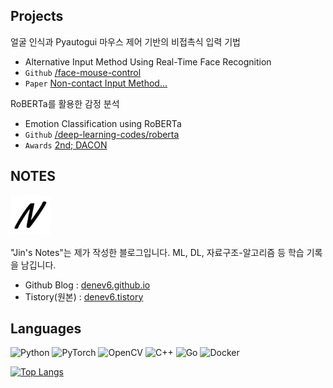## Projects

얼굴 인식과 Pyautogui 마우스 제어 기반의 비접촉식 입력 기법
- Alternative Input Method Using Real-Time Face Recognition
- `Github` [/face-mouse-control](https://github.com/denev6/face-mouse-control)
- `Paper` [Non-contact Input Method...](http://koreascience.or.kr/article/JAKO202228049092231.page)

RoBERTa를 활용한 감정 분석
- Emotion Classification using RoBERTa
- `Github` [/deep-learning-codes/roberta](https://github.com/denev6/deep-learning-codes/tree/main/roberta)
- `Awards` [2nd; DACON](https://dacon.io/competitions/official/236027/leaderboard?selected=awards) 


## NOTES

<a href="https://denev6.github.io/" target="_blank"><img alt="NOTES-logo" src="./notes-64x64.png"/></a>

"Jin's Notes"는 제가 작성한 블로그입니다. ML, DL, 자료구조-알고리즘 등 학습 기록을 남깁니다.

- Github Blog : [denev6.github.io](https://denev6.github.io/)
- Tistory(원본) : [denev6.tistory](https://denev6.tistory.com/)


## Languages
<p>
  <img alt="Python" src="https://img.shields.io/badge/Python-3776AB.svg?&style=flat&logo=Python&logoColor=white"/> 
  <img alt="PyTorch" src="https://img.shields.io/badge/PyTorch-EE4C2C.svg?&style=flat&logo=PyTorch&logoColor=white"/> 
  <img alt="OpenCV" src="https://img.shields.io/badge/OpenCV-5C3EE8.svg?&style=flat&logo=OpenCV&logoColor=white"/> 
  <img alt="C++" src="https://img.shields.io/badge/C++-00599C.svg?&style=flat&logo=c%2B%2B&logoColor=white"/> 
  <img alt="Go" src="https://img.shields.io/badge/Go-00ADD8.svg?&style=flat&logo=Go&logoColor=white"/> 
  <img alt="Docker" src="https://img.shields.io/badge/Docker-2496ED.svg?&style=flat&logo=Docker&logoColor=white"/> 
</p>

[![Top Langs](https://github-readme-stats.vercel.app/api/top-langs/?username=Denev6&size_weight=0&count_weight=1&langs_count=8&hide=html,css,ruby,vbscript,shell,scss,vue)](https://github.com/Denev6)
